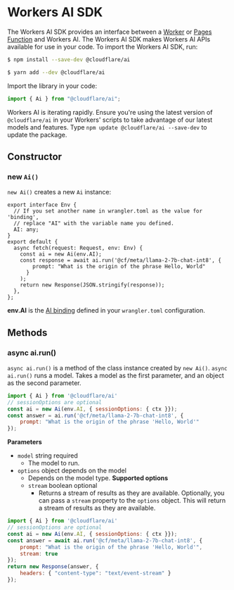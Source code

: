 # Workers AI SDK
The Workers AI SDK provides an interface between a [Worker](/workers/) or [Pages Function](/pages/functions/) and Workers AI.
The Workers AI SDK makes Workers AI APIs available for use in your code. To import the Workers AI SDK, run:
```sh
$ npm install --save-dev @cloudflare/ai
```
```sh
$ yarn add --dev @cloudflare/ai
```
Import the library in your code:
```javascript
import { Ai } from "@cloudflare/ai";
```
Workers AI is iterating rapidly. Ensure you're using the latest version of `@cloudflare/ai` in your Workers' scripts to take advantage of our latest models and features. Type `npm update @cloudflare/ai --save-dev` to update the package.
## Constructor
### new `Ai()`
`new Ai()` creates a new `Ai` instance:
```javascripthiglight: [1, 11]import { Ai } from "@cloudflare/ai";
export interface Env {
  // If you set another name in wrangler.toml as the value for 'binding',
  // replace "AI" with the variable name you defined.
  AI: any;
}
export default {
  async fetch(request: Request, env: Env) {
    const ai = new Ai(env.AI);
    const response = await ai.run('@cf/meta/llama-2-7b-chat-int8', {
        prompt: "What is the origin of the phrase Hello, World"
      }
    );
    return new Response(JSON.stringify(response));
  },
};
```
**env.AI** is the [AI binding](/workers-ai/configuration/bindings/) defined in your `wrangler.toml` configuration.
## Methods
### async ai.run()
`async ai.run()` is a method of the class instance created by `new Ai()`.
`async ai.run()` runs a model. Takes a model as the first parameter, and an object as the second parameter.
```javascript
import { Ai } from '@cloudflare/ai'
// sessionOptions are optional
const ai = new Ai(env.AI, { sessionOptions: { ctx }});
const answer = ai.run('@cf/meta/llama-2-7b-chat-int8', {
    prompt: "What is the origin of the phrase 'Hello, World'"
});
```
**Parameters**
- `model` string required
  - The model to run.
- `options` object depends on the model
  - Depends on the model type.
  **Supported options**
  - `stream` boolean optional
    - Returns a stream of results as they are available.
Optionally, you can pass a `stream` property to the `options` object. This will return a stream of results as they are available.
```javascript
import { Ai } from '@cloudflare/ai'
// sessionOptions are optional
const ai = new Ai(env.AI, { sessionOptions: { ctx }});
const answer = await ai.run('@cf/meta/llama-2-7b-chat-int8', {
    prompt: "What is the origin of the phrase 'Hello, World'",
    stream: true
});
return new Response(answer, {
    headers: { "content-type": "text/event-stream" }
});
```